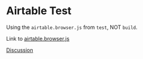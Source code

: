 # Airtable Test


Using the `airtable.browser.js` from `test`, NOT `build`.

Link to [airtable.browser.js](https://github.com/Airtable/airtable.js/blob/master/test/test_files/airtable.browser.js)

[Discussion](https://community.airtable.com/t/help-connecting-to-airtable-api-to-make-a-basic-console-log-output/33730/5)

